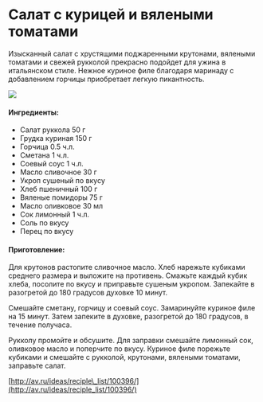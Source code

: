 ﻿---
image: https://s-media-cache-ak0.pinimg.com/564x/ea/7b/6f/ea7b6f3af78a8e15773cec7814feda7d.jpg
---
# Салат с курицей и вялеными томатами

Изысканный салат с хрустящими поджаренными крутонами, вялеными томатами и свежей рукколой прекрасно подойдет для ужина в итальянском стиле. Нежное куриное филе благодаря маринаду с добавлением горчицы приобретает легкую пикантность.

![](https://s-media-cache-ak0.pinimg.com/564x/ea/7b/6f/ea7b6f3af78a8e15773cec7814feda7d.jpg)

#### Ингредиенты:

* Салат руккола    50 г    
* Грудка куриная    150 г    
* Горчица    0.5 ч.л.    
* Сметана    1 ч.л.    
* Соевый соус    1 ч.л.    
* Масло сливочное    30 г    
* Укроп сушеный    по вкусу    
* Хлеб пшеничный    100 г    
* Вяленые помидоры    75 г    
* Масло оливковое    30 мл    
* Сок лимонный    1 ч.л.    
* Соль    по вкусу    
* Перец    по вкусу

#### Приготовление:

Для крутонов растопите сливочное масло. Хлеб нарежьте кубиками среднего размера и выложите на противень. Смажьте каждый кубик хлеба, посолите по вкусу и приправьте сушеным укропом. Запекайте в разогретой до 180 градусов духовке 10 минут.

Смешайте сметану, горчицу и соевый соус. Замаринуйте куриное филе на 15 минут. Затем запеките в духовке, разогретой до 180 градусов, в течение получаса.

Рукколу промойте и обсушите. Для заправки смешайте лимонный сок, оливковое масло и поперчите по вкусу. Куриное филе порежьте кубиками и смешайте с рукколой, крутонами, вялеными томатами, заправьте салат.

[http://av.ru/ideas/reciple\_list/100396/](http://av.ru/ideas/reciple_list/100396/)

